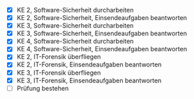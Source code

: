- [x] KE 2, Software-Sicherheit durcharbeiten
- [x] KE 2, Software-Sicherheit, Einsendeaufgaben beantworten
- [x] KE 3, Software-Sicherheit durcharbeiten
- [x] KE 3, Software-Sicherheit, Einsendeaufgaben beantworten
- [x] KE 4, Software-Sicherheit durcharbeiten
- [x] KE 4, Software-Sicherheit, Einsendeaufgaben beantworten
- [x] KE 2, IT-Forensik überfliegen
- [x] KE 2, IT-Forensik, Einsendeaufgaben beantworten
- [x] KE 3, IT-Forensik überfliegen
- [x] KE 3, IT-Forensik, Einsendeaufgaben beantworten
- [ ] Prüfung bestehen